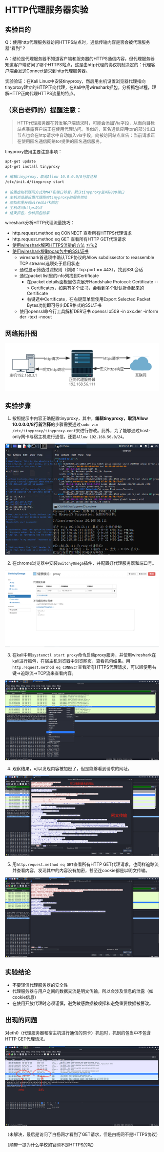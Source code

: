 # HTTP代理服务器实验

## 实验目的

Q：使用http代理服务器访问HTTPS站点时，通信传输内容是否会被代理服务器“看到”？

A：结论是代理服务器不知道客户端和服务器的HTTPS通信内容，但代理服务器知道客户端访问了哪个HTTPS站点，这是由http代理的协议机制决定的：代理客户端会发送Connect请求到http代理服务器。

实验验证：在Kali Linux中安装tinyproxy，然后用主机设置浏览器代理指向tinyproxy建立的HTTP正向代理，在Kali中用wireshark抓包，分析抓包过程，理解HTTP正向代理HTTPS流量的特点。

## （来自老师的）提醒注意：

> HTTP代理服务器在转发客户端请求时，可能会添加Via字段，从而向目标站点暴露客户端正在使用代理访问。类似的，匿名通信应用tor的部分出口节点也会在http请求中自动加入via字段，向被访问站点宣告：当前请求正在使用匿名通信网络tor提供的匿名通信服务。

tinyproxy使用主要注意事项：

```bash
apt-get update
apt-get install tinyproxy

# 编辑tinyproxy，取消Allow 10.0.0.0/8行首注释
/etc/init.d/tinyproxy start

# 设置虚拟机联网方式为NAT和端口转发，默认tinyproxy监听8888端口
# 主机浏览器设置代理指向tinyproxy的服务地址
# 虚拟机里开启wireshark抓包
# 主机访问https站点
# 结束抓包，分析抓包结果
```

wireshark分析HTTP代理流量技巧：

* http.request.method eq CONNECT 查看所有HTTPS代理请求
* http.request.method eq GET 查看所有HTTP GET代理请求
* [使用wireshark解密HTTPS流量的方法](http://support.citrix.com/article/CTX116557) [方法2](https://wiki.wireshark.org/SSL)
* [使用wireshark提取pcap包中的SSL证书](http://mccltd.net/blog/?p=2036)
  * wireshark首选项中确认TCP协议的Allow subdissector to reassemble TCP streams选项处于启用状态
  * 通过显示筛选过滤规则（例如：tcp.port == 443），找到SSL会话
  * 通过packet list里的info列找到Certificate
      * 在packet details面板里依次展开Handshake Protocol: Certificate --> Certificates，如果有多个证书，会看到多个默认折叠起来的Certificate
      * 右键选中Certificate，在右键菜单里使用Export Selected Packet Bytes功能即可导出DER格式的SSL证书
  * 使用openssl命令行工具解析DER证书
openssl x509 -in xxx.der -inform der -text -noout

## 网络拓扑图

![topology](img/topology.png)

## 实验步骤

1. 按照提示中内容正确配置tinyproxy，其中，**编辑tinyproxy，取消Allow 10.0.0.0/8行首注释**的步骤需要通过`sudo vim /etc/tinyproxy/tinyproxy.conf`来进行修改。此外，为了能够通过host-only网卡与宿主机进行通信，还要`Allow 192.168.56.0/24`。

![config](img/config.png)

2. 在chrome浏览器中安装`SwitchyOmega`插件，并配置好代理服务器和端口号。

![proxy_config](img/proxy_config.png)

3. 在kali中用`systemctl start proxy`命令启动proxy服务，并使用wireshark在kali进行抓包，在宿主机浏览器中浏览网页，查看抓包结果。用`http.request.method eq CONNECT`查看所有HTTPS代理请求，可以顺便用右键→追踪流→TCP流来查看内容。

![procedure](img/procedure.png)

4. 观察结果，可以发现内容被加密了，但是能够看到请求的网址。

![result1](img/result1.png)

5. 用`http.request.method eq GET`查看所有HTTP GET代理请求，也同样追踪流并查看内容，发现其中的内容没有加密，甚至连cookie都是以明文传输。

![result2](img/result2.png)

## 实验结论

- 不要轻信代理服务器的安全性
- 代理服务器与用户之间的数据交流是明文传输，所以会涉及信息的泄露（如cookie信息）
- 在使用开放代理时必须谨慎，避免敏感数据被嗅探和避免重要数据被篡改。

## 出现的问题

对eth0（代理服务器和宿主机进行通信的网卡）抓包时，抓到的包当中不包含HTTP GET代理请求。

![problem](img/problem.png)

（未解决，最后是访问了白杨网才看到了GET请求，但是白杨网不是HTTPS协议）

（顺带一提为什么学校的官网不是HTTPS的呢）
